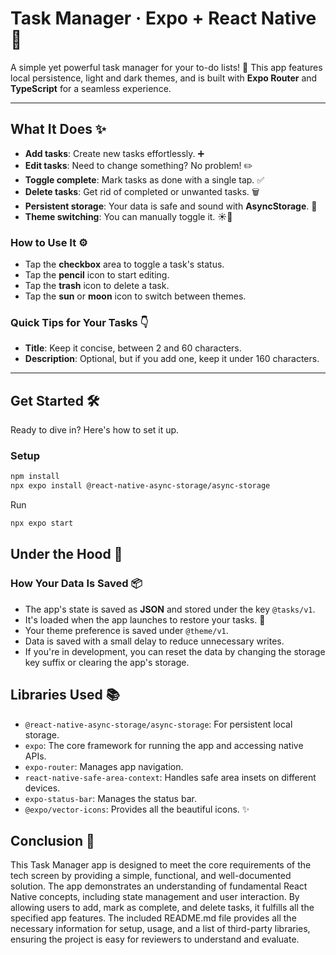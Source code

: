 # **Task Manager** · Expo + React Native 🚀

A simple yet powerful task manager for your to-do lists! 📝 This app features local persistence, light and dark themes, and is built with **Expo Router** and **TypeScript** for a seamless experience.

---

## What It Does ✨

* **Add tasks**: Create new tasks effortlessly. ➕
* **Edit tasks**: Need to change something? No problem! ✏️
* **Toggle complete**: Mark tasks as done with a single tap. ✅
* **Delete tasks**: Get rid of completed or unwanted tasks. 🗑️
* **Persistent storage**: Your data is safe and sound with **AsyncStorage**. 💾
* **Theme switching**: You can manually toggle it. ☀️🌙

### **How to Use It** ⚙️

* Tap the **checkbox** area to toggle a task's status.
* Tap the **pencil** icon to start editing.
* Tap the **trash** icon to delete a task.
* Tap the **sun** or **moon** icon to switch between themes.

### **Quick Tips for Your Tasks** 👇

* **Title**: Keep it concise, between 2 and 60 characters.
* **Description**: Optional, but if you add one, keep it under 160 characters.

---

## **Get Started** 🛠️

Ready to dive in? Here's how to set it up.

### **Setup**

```bash
npm install
npx expo install @react-native-async-storage/async-storage
```

Run

```bash
npx expo start
```

## **Under the Hood** 🧠

### How Your Data Is Saved 📦

* The app's state is saved as **JSON** and stored under the key `@tasks/v1`.
* It's loaded when the app launches to restore your tasks. 🔄
* Your theme preference is saved under `@theme/v1`.
* Data is saved with a small delay to reduce unnecessary writes.
* If you're in development, you can reset the data by changing the storage key suffix or clearing the app's storage.

## **Libraries Used** 📚
* `@react-native-async-storage/async-storage`: For persistent local storage.
* `expo`: The core framework for running the app and accessing native APIs.
* `expo-router`: Manages app navigation.
* `react-native-safe-area-context`: Handles safe area insets on different devices.
* `expo-status-bar`: Manages the status bar.
* `@expo/vector-icons`: Provides all the beautiful icons. ✨

## Conclusion 🎉
This Task Manager app is designed to meet the core requirements of the tech screen by providing a simple, functional, and well-documented solution. The app demonstrates an understanding of fundamental React Native concepts, including state management and user interaction. By allowing users to add, mark as complete, and delete tasks, it fulfills all the specified app features. The included README.md file provides all the necessary information for setup, usage, and a list of third-party libraries, ensuring the project is easy for reviewers to understand and evaluate.



